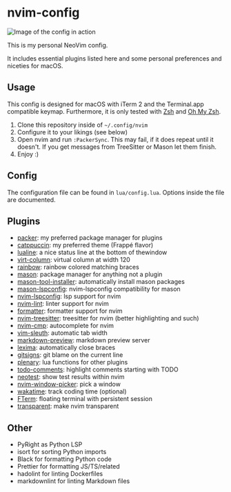 # nvim-config

![Image of the config in action](config.png)

This is my personal NeoVim config.

It includes essential plugins listed here and some personal preferences and niceties for macOS.

## Usage

This config is designed for macOS with iTerm 2 and the Terminal.app compatible keymap. Furthermore, it is only tested
with [Zsh](https://www.zsh.org/) and [Oh My Zsh](https://ohmyz.sh/).

1. Clone this repository inside of `~/.config/nvim`
2. Configure it to your likings (see below)
3. Open nvim and run `:PackerSync`. This may fail, if it does repeat until it doesn't. If you get messages from
   TreeSitter or Mason let them finish.
4. Enjoy :)

## Config

The configuration file can be found in `lua/config.lua`. Options inside the file are documented.

## Plugins

- [packer](https://github.com/wbthomason/packer.nvim): my preferred package manager for plugins
- [catppuccin](https://github.com/catppuccin/nvim): my preferred theme (Frappé flavor)
- [lualine](https://github.com/nvim-lualine/lualine.nvim): a nice status line at the bottom of thewindow
- [virt-column](https://github.com/lukas-reineke/virt-column.nvim): virtual column at width 120
- [rainbow](https://github.com/luochen1990/rainbow): rainbow colored matching braces
- [mason](https://github.com/williamboman/mason.nvim): package manager for anything not a plugin
- [mason-tool-installer](https://github.com/WhoIsSethDaniel/mason-tool-installer): automatically install mason packages
- [mason-lspconfig](https://github.com/williamboman/nvim-lspconfig): nvim-lspconfig compatibility for mason
- [nvim-lspconfig](https://github.com/neovim/nvim-lspconfig): lsp support for nvim
- [nvim-lint](https://github.com/mfussenegger/nvim-lint): linter support for nvim
- [formatter](https://github.com/mhartington/formatter.nvim): formatter support for nvim
- [nvim-treesitter](https://github.com/nvim-treesitter/nvim-treesitter): treesitter for nvim (better highlighting and
  such)
- [nvim-cmp](https://github.com/hrsh7th/nvim-cmp): autocomplete for nvim
- [vim-sleuth](https://github.com/tpope/vim-sleuth): automatic tab width
- [markdown-preview](https://github.com/iamcco/markdown-preview.nvim): markdown preview server
- [lexima](https://github.com/cohama/lexima): automatically close braces
- [gitsigns](https://github.com/lewis6991/gitsigns.nvim): git blame on the current line
- [plenary](https://github.com/nvim-lua/plenary.nvim): lua functions for other plugins
- [todo-comments](https://github.com/folke/todo-comments.nvim): highlight comments starting with TODO
- [neotest](https://github.com/nvim-neotest/neotest): show test results within nvim
- [nvim-window-picker](https://github.com/s1n7ax/nvim-window-picker): pick a window
- [wakatime](https://github.com/wakatime/vim-wakatime): track coding time (optional)
- [FTerm](https://github.com/numToStr/FTerm.nvim): floating terminal with persistent session
- [transparent](https://github.com/xiyaowong/transparent.nvim): make nvim transparent

## Other

- PyRight as Python LSP
- isort for sorting Python imports
- Black for formatting Python code
- Prettier for formatting JS/TS/related
- hadolint for linting Dockerfiles
- markdownlint for linting Markdown files
